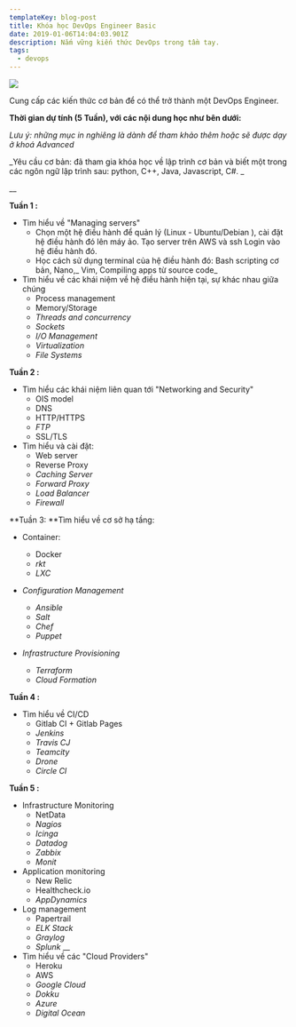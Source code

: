 ```yaml
---
templateKey: blog-post
title: Khóa học DevOps Engineer Basic
date: 2019-01-06T14:04:03.901Z
description: Nắm vững kiến thức DevOps trong tầm tay.
tags:
  - devops
---
```

![](/img/screenshot_5.png)

Cung cấp các kiến thức cơ bản  để có thể trở thành một DevOps Engineer. 

**Thời gian dự tính (5 Tuần), với các nội dung học như bên dưới:**

_Lưu ý: những mục in nghiêng là dành để tham khảo thêm hoặc sẽ được dạy ở khoá Advanced_

_Yêu cầu cơ bản: đã tham gia khóa học về lập trình cơ bản và biết một trong các ngôn ngữ lập trình sau: python, C++, Java, Javascript, C#. _

__

**Tuần 1 :**

* Tìm hiểu về "Managing servers"
  * Chọn một hệ điều hành để quản lý (Linux - Ubuntu/Debian ), cài đặt hệ điều hành đó lên máy ảo. Tạo server trên AWS và ssh Login vào hệ điều hành đó. 
  * Học cách sử dụng terminal của hệ điều hành đó: Bash scripting cơ bản, Nano,_ Vim, Compiling apps từ source code_
* Tìm hiểu về các khái niệm về hệ điều hành hiện tại, sự khác nhau giữa chúng
  * Process management
  * Memory/Storage
  * _Threads and concurrency_
  * _Sockets_
  * _I/O Management_
  * _Virtualization_
  * _File Systems_

**Tuần 2 :**

* Tìm hiểu các khái niệm liên quan tới "Networking and Security"
  * OIS model
  * DNS
  * HTTP/HTTPS
  * _FTP_
  * SSL/TLS
* Tìm hiểu và cài đặt:
  * Web server
  * Reverse Proxy
  * _Caching Server_
  * _Forward Proxy_
  * _Load Balancer_
  * _Firewall_

**Tuần 3:  **Tìm hiểu về cơ sở hạ tầng:

* Container:
  * Docker
  * _rkt_
  * _LXC_

* _Configuration Management_
  * _Ansible_
  * _Salt_
  * _Chef_
  * _Puppet_
* _Infrastructure Provisioning_
  * _Terraform_
  * _Cloud Formation_

**Tuần 4 :**

* Tìm hiểu về  CI/CD 
  * Gitlab CI + Gitlab Pages 
  * _Jenkins_
  * _Travis CJ_
  * _Teamcity_
  * _Drone_
  * _Circle CI_

**Tuần 5 :**

* Infrastructure Monitoring
  * NetData
  * _Nagios_
  * _Icinga_
  * _Datadog_
  * _Zabbix_
  * _Monit_
* Application monitoring
  * New Relic
  * Healthcheck.io 
  * _AppDynamics_
* Log management
  * Papertrail
  * _ELK Stack_
  * _Graylog_
  * _Splunk_
  __
* Tìm hiểu về các "Cloud Providers"
  * Heroku
  * AWS
  * _Google Cloud_
  * _Dokku_
  * _Azure_
  * _Digital Ocean_
